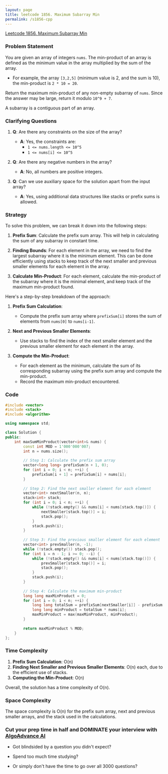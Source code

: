 ```yaml
---
layout: page
title: leetcode 1856. Maximum Subarray Min
permalink: /s1856-cpp
---
```

[Leetcode 1856. Maximum Subarray Min](https://algoadvance.github.io/algoadvance/l1856)
### Problem Statement

You are given an array of integers `nums`. The min-product of an array is defined as the minimum value in the array multiplied by the sum of the array. 

- For example, the array `[3,2,5]` (minimum value is 2, and the sum is 10), the min-product is `2 * 10 = 20`.

Return the maximum min-product of any non-empty subarray of `nums`. Since the answer may be large, return it modulo `10^9 + 7`.

A subarray is a contiguous part of an array.

### Clarifying Questions

1. **Q**: Are there any constraints on the size of the array?
   - **A**: Yes, the constraints are:
     - `1 <= nums.length <= 10^5`
     - `1 <= nums[i] <= 10^5`
     
2. **Q**: Are there any negative numbers in the array?
   - **A**: No, all numbers are positive integers.

3. **Q**: Can we use auxiliary space for the solution apart from the input array?
   - **A**: Yes, using additional data structures like stacks or prefix sums is allowed.

### Strategy

To solve this problem, we can break it down into the following steps:

1. **Prefix Sum**: Calculate the prefix sum array. This will help in calculating the sum of any subarray in constant time.

2. **Finding Bounds**: For each element in the array, we need to find the largest subarray where it is the minimum element. This can be done efficiently using stacks to keep track of the next smaller and previous smaller elements for each element in the array.

3. **Calculate Min-Product**: For each element, calculate the min-product of the subarray where it is the minimal element, and keep track of the maximum min-product found.

Here's a step-by-step breakdown of the approach:

1. **Prefix Sum Calculation**: 
   - Compute the prefix sum array where `prefixSum[i]` stores the sum of elements from `nums[0]` to `nums[i-1]`.

2. **Next and Previous Smaller Elements**:
   - Use stacks to find the index of the next smaller element and the previous smaller element for each element in the array.

3. **Compute the Min-Product**:
   - For each element as the minimum, calculate the sum of its corresponding subarray using the prefix sum array and compute the min-product.
   - Record the maximum min-product encountered.

### Code

```cpp
#include <vector>
#include <stack>
#include <algorithm>

using namespace std;

class Solution {
public:
    int maxSumMinProduct(vector<int>& nums) {
        const int MOD = 1'000'000'007;
        int n = nums.size();
        
        // Step 1: Calculate the prefix sum array
        vector<long long> prefixSum(n + 1, 0);
        for (int i = 0; i < n; ++i) {
            prefixSum[i + 1] = prefixSum[i] + nums[i];
        }
        
        // Step 2: Find the next smaller element for each element
        vector<int> nextSmaller(n, n);
        stack<int> stack;
        for (int i = 0; i < n; ++i) {
            while (!stack.empty() && nums[i] < nums[stack.top()]) {
                nextSmaller[stack.top()] = i;
                stack.pop();
            }
            stack.push(i);
        }
        
        // Step 3: Find the previous smaller element for each element
        vector<int> prevSmaller(n, -1);
        while (!stack.empty()) stack.pop();
        for (int i = n - 1; i >= 0; --i) {
            while (!stack.empty() && nums[i] < nums[stack.top()]) {
                prevSmaller[stack.top()] = i;
                stack.pop();
            }
            stack.push(i);
        }
        
        // Step 4: Calculate the maximum min-product
        long long maxMinProduct = 0;
        for (int i = 0; i < n; ++i) {
            long long totalSum = prefixSum[nextSmaller[i]] - prefixSum[prevSmaller[i] + 1];
            long long minProduct = totalSum * nums[i];
            maxMinProduct = max(maxMinProduct, minProduct);
        }
        
        return maxMinProduct % MOD;
    }
};
```

### Time Complexity

1. **Prefix Sum Calculation**: O(n)
2. **Finding Next Smaller and Previous Smaller Elements**: O(n) each, due to the efficient use of stacks.
3. **Computing the Min-Product**: O(n)

Overall, the solution has a time complexity of O(n).

### Space Complexity

The space complexity is O(n) for the prefix sum array, next and previous smaller arrays, and the stack used in the calculations.


### Cut your prep time in half and DOMINATE your interview with [AlgoAdvance AI](https://algoAdvance.com)

- Got blindsided by a question you didn't expect?

- Spend too much time studying?

- Or simply don't have the time to go over all 3000 questions?

